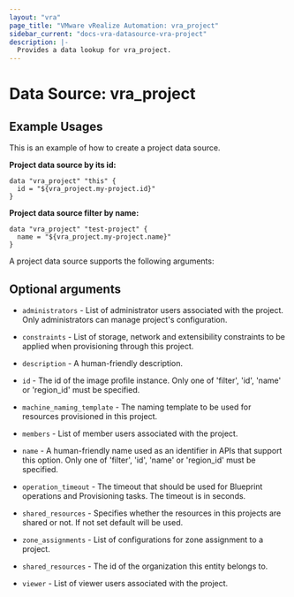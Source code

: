 ```yaml
---
layout: "vra"
page_title: "VMware vRealize Automation: vra_project"
sidebar_current: "docs-vra-datasource-vra-project"
description: |-
  Provides a data lookup for vra_project.
---
```


# Data Source: vra_project
## Example Usages
This is an example of how to create a project data source.

**Project data source by its id:**

```hcl
data "vra_project" "this" {
  id = "${vra_project.my-project.id}"
}
```

**Project data source filter by name:**

```hcl
data "vra_project" "test-project" {
  name = "${vra_project.my-project.name}"
}
```

A project data source supports the following arguments:

## Optional arguments

* `administrators` - List of administrator users associated with the project. Only administrators can manage project's configuration.

* `constraints` - List of storage, network and extensibility constraints to be applied when provisioning through this project.

* `description` - A human-friendly description.

* `id` - The id of the image profile instance.  Only one of 'filter', 'id', 'name' or 'region_id' must be specified.

* `machine_naming_template` - The naming template to be used for resources provisioned in this project.

* `members` - List of member users associated with the project.

* `name` - A human-friendly name used as an identifier in APIs that support this option.  Only one of 'filter', 'id', 'name' or 'region_id' must be specified.

* `operation_timeout` - The timeout that should be used for Blueprint operations and Provisioning tasks. The timeout is in seconds.

* `shared_resources` - Specifies whether the resources in this projects are shared or not. If not set default will be used.

* `zone_assignments` - List of configurations for zone assignment to a project.

* `shared_resources` - The id of the organization this entity belongs to.

* `viewer` - List of viewer users associated with the project.

